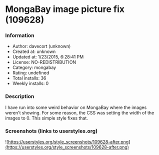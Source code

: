 # MongaBay image picture fix (109628)

### Information
- Author: davecort (unknown)
- Created at: unknown
- Updated at: 1/23/2015, 6:28:41 PM
- License: NO-REDISTRIBUTION
- Category: mongabay
- Rating: undefined
- Total installs: 36
- Weekly installs: 0


### Description
I have run into some weird behavior on MongaBay where the images weren't showing. For some reason, the CSS was setting the width of the images to 0. This simple style fixes that.


### Screenshots (links to userstyles.org)
![https://userstyles.org/style_screenshots/109628-after.png](https://userstyles.org/style_screenshots/109628-after.png)


